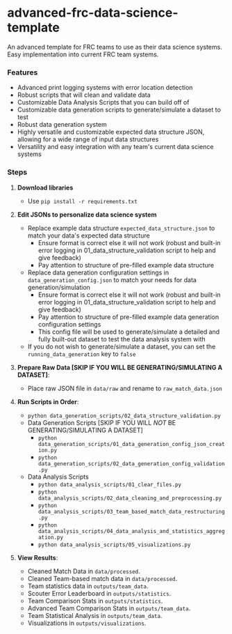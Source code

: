 # advanced-frc-data-science-template

An advanced template for FRC teams to use as their data science systems. Easy implementation into current FRC team systems.

### Features
   - Advanced print logging systems with error location detection
   - Robust scripts that will clean and validate data
   - Customizable Data Analysis Scripts that you can build off of
   - Customizable data generation scripts to generate/simulate a dataset to test
   - Robust data generation system
   - Highly versatile and customizable expected data structure JSON, allowing for a wide range of input data structures
   - Versatility and easy integration with any team's current data science systems

### Steps

1. **Download libraries**
   - Use `pip install -r requirements.txt`

2. **Edit JSONs to personalize data science system**
   - Replace example data structure `expected_data_structure.json` to match your data's expected data structure
      - Ensure format is correct else it will not work (robust and built-in error logging in 01_data_structure_validation script to help and give feedback)
      - Pay attention to structure of pre-filled example data structure
   - Replace data generation configuration settings in `data_generation_config.json` to match your needs for data generation/simulation
      - Ensure format is correct else it will not work (robust and built-in error logging in 01_data_structure_validation script to help and give feedback)
      - Pay attention to structure of pre-filled example data generation configuration settings
      - This config file will be used to generate/simulate a detailed and fully built-out dataset to test the data analysis system with
   - If you do not wish to generate/simulate a dataset, you can set the `running_data_generation` key to `false`

3. **Prepare Raw Data [SKIP IF YOU WILL BE GENERATING/SIMULATING A DATASET]**:
   - Place raw JSON file in `data/raw` and rename to `raw_match_data.json`

4. **Run Scripts in Order**:
   - `python data_generation_scripts/02_data_structure_validation.py`
   - Data Generation Scripts [SKIP IF YOU WILL *NOT* BE GENERATING/SIMULATING A DATASET]
      - `python data_generation_scripts/01_data_generation_config_json_creation.py`
      - `python data_generation_scripts/02_data_generation_config_validation.py`
   - Data Analysis Scripts
      - `python data_analysis_scripts/01_clear_files.py`
      - `python data_analysis_scripts/02_data_cleaning_and_preprocessing.py`
      - `python data_analysis_scripts/03_team_based_match_data_restructuring.py`
      - `python data_analysis_scripts/04_data_analysis_and_statistics_aggregation.py`
      - `python data_analysis_scripts/05_visualizations.py`

4. **View Results**:
   - Cleaned Match Data in `data/processed`.
   - Cleaned Team-based match data in `data/processed`.
   - Team statistics data in `outputs/team_data`.
   - Scouter Error Leaderboard in `outputs/statistics`.
   - Team Comparison Stats in `outputs/statistics`.
   - Advanced Team Comparison Stats in `outputs/team_data`.
   - Team Statistical Analysis in `outputs/team_data`.
   - Visualizations in `outputs/visualizations`.
